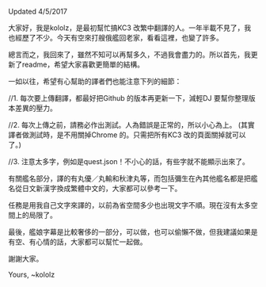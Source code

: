 Updated 4/5/2017

大家好，我是kololz，是最初幫忙搞KC3 改繁中翻譯的人。一年半載不見了，我也經歷了不少。今天有空來打艘俄艦回老家，看看這裡，也變了許多。

總言而之，我回來了，雖然不知可以再幫多久，不過我會盡力的。所以首先，我更新了readme，希望大家喜歡更簡單的結構。

一如以往，希望有心幫助的譯者們也能注意下列的細節：

//1. 每次要上傳翻譯，都最好把Github 的版本再更新一下，減輕DJ 要幫你整理版本差異的壓力。

//2. 每次上傳之前，請務必作出測試。人為錯誤是正常的，所以小心為上。
(其實譯者做測試時，是不用關掉Chrome 的。只需把所有KC3 改的頁面關掉就可以了。)

//3. 注意太多字，例如是quest.json！不小心的話，有些字就不能顯示出來了。

有關艦名部分，譯的有丸優／丸輸和秋津丸等，而包括彌生在內其他艦名都是把艦名從日文新漢字換成繁體中文的，大家都可以參考一下。

任務是用我自己文字來譯的，以前為省空間多少也出現文字不順。現在沒有太多空間上的局限了。

最後，艦娘字幕是比較奢侈的一部分，可以做，也可以偷懶不做，但我建議如果是有空、有心情的話，大家都可以幫忙一起做。

謝謝大家。

Yours,
~kololz
